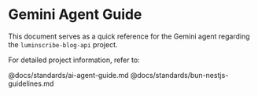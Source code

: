 # Gemini Agent Guide

This document serves as a quick reference for the Gemini agent regarding the
`luminscribe-blog-api` project.

For detailed project information, refer to:

@docs/standards/ai-agent-guide.md @docs/standards/bun-nestjs-guidelines.md
